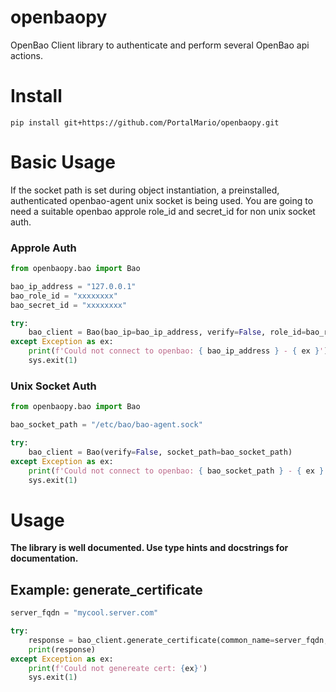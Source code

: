# openbaopy
OpenBao Client library to authenticate and perform several OpenBao api actions.

# Install
```
pip install git+https://github.com/PortalMario/openbaopy.git
```

# Basic Usage
If the socket path is set during object instantiation, a preinstalled, authenticated openbao-agent unix socket is being used. You are going to need a suitable openbao approle role_id and secret_id for non unix socket auth.

### Approle Auth
```python
from openbaopy.bao import Bao

bao_ip_address = "127.0.0.1"
bao_role_id = "xxxxxxxx"
bao_secret_id = "xxxxxxxx"

try:
    bao_client = Bao(bao_ip=bao_ip_address, verify=False, role_id=bao_role_id, secret_id=bao_secret_id)
except Exception as ex:
    print(f'Could not connect to openbao: { bao_ip_address } - { ex }')
    sys.exit(1)
```

### Unix Socket Auth
```python
from openbaopy.bao import Bao

bao_socket_path = "/etc/bao/bao-agent.sock"

try:
    bao_client = Bao(verify=False, socket_path=bao_socket_path)
except Exception as ex:
    print(f'Could not connect to openbao: { bao_socket_path } - { ex }')
    sys.exit(1)
```

# Usage
**The library is well documented. Use type hints and docstrings for documentation.**

## Example: generate_certificate
```python
server_fqdn = "mycool.server.com"

try:
    response = bao_client.generate_certificate(common_name=server_fqdn, pki="mycool-ca", pki_role="mycool-ca-role")
    print(response)
except Exception as ex:
    print(f'Could not genereate cert: {ex}')
    sys.exit(1)
```
